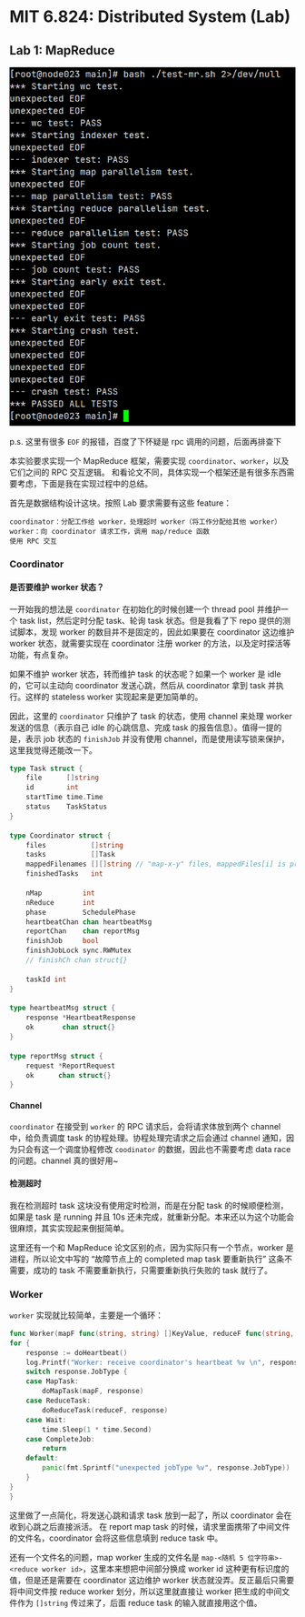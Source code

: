 # MIT 6.824: Distributed System (Lab)

## Lab 1: MapReduce

![alt text](img/image-2.png)

p.s. 这里有很多 `EOF` 的报错，百度了下怀疑是 rpc 调用的问题，后面再排查下

本实验要求实现一个 MapReduce 框架，需要实现 `coordinator`、`worker`，以及它们之间的 RPC 交互逻辑。
和看论文不同，具体实现一个框架还是有很多东西需要考虑，下面是我在实现过程中的总结。

首先是数据结构设计这块。按照 Lab 要求需要有这些 feature：

```
coordinator：分配工作给 worker，处理超时 worker（将工作分配给其他 worker）
worker：向 coordinator 请求工作，调用 map/reduce 函数
使用 RPC 交互
```

### Coordinator

#### 是否要维护 worker 状态？

一开始我的想法是 `coordinator` 在初始化的时候创建一个 thread pool 并维护一个 task list，然后定时分配 task、轮询 task 状态。但是我看了下 repo 提供的测试脚本，发现 worker 的数目并不是固定的，因此如果要在 coordinator 这边维护 worker 状态，就需要实现在 coordinator 注册 worker 的方法，以及定时探活等功能，有点复杂。

如果不维护 worker 状态，转而维护 task 的状态呢？如果一个 worker 是 idle 的，它可以主动向 coordinator 发送心跳，然后从 coordinator 拿到 task 并执行。这样的 stateless worker 实现起来是更加简单的。

因此，这里的 `coordinator` 只维护了 task 的状态，使用 channel 来处理 worker 发送的信息（表示自己 idle 的心跳信息、完成 task 的报告信息）。值得一提的是，表示 job 状态的 `finishJob` 并没有使用 channel，而是使用读写锁来保护，这里我觉得还能改一下。

```go
type Task struct {
    file      []string
    id        int
    startTime time.Time
    status    TaskStatus
}

type Coordinator struct {
    files           []string
    tasks           []Task
    mappedFilenames [][]string // "map-x-y" files, mappedFiles[i] is processed by reduce worker i
    finishedTasks   int

    nMap          int
    nReduce       int
    phase         SchedulePhase
    heartbeatChan chan heartbeatMsg
    reportChan    chan reportMsg
    finishJob     bool
    finishJobLock sync.RWMutex
    // finishCh chan struct{}

    taskId int
}

type heartbeatMsg struct {
    response *HeartbeatResponse
    ok       chan struct{}
}

type reportMsg struct {
    request *ReportRequest
    ok      chan struct{}
}
```

#### Channel

`coordinator` 在接受到 `worker` 的 RPC 请求后，会将请求体放到两个 channel 中，给负责调度 task 的协程处理。协程处理完请求之后会通过 channel 通知，因为只会有这一个调度协程修改 `coodinator` 的数据，因此也不需要考虑 data race 的问题。channel 真的很好用~

#### 检测超时

我在检测超时 task 这块没有使用定时检测，而是在分配 task 的时候顺便检测，如果是 task 是 running 并且 10s 还未完成，就重新分配。本来还以为这个功能会很麻烦，其实实现起来倒挺简单。

这里还有一个和 MapReduce 论文区别的点，因为实际只有一个节点，worker 是进程，所以论文中写的 “故障节点上的 completed map task 要重新执行” 这条不需要，成功的 task 不需要重新执行，只需要重新执行失败的 task 就行了。

### Worker

`worker` 实现就比较简单，主要是一个循环：

```go
func Worker(mapF func(string, string) []KeyValue, reduceF func(string, []string) string) {
for {
    response := doHeartbeat()
    log.Printf("Worker: receive coordinator's heartbeat %v \n", response)
    switch response.JobType {
    case MapTask:
        doMapTask(mapF, response)
    case ReduceTask:
        doReduceTask(reduceF, response)
    case Wait:
        time.Sleep(1 * time.Second)
    case CompleteJob:
        return
    default:
        panic(fmt.Sprintf("unexpected jobType %v", response.JobType))
    }
}
}
```

这里做了一点简化，将发送心跳和请求 task 放到一起了，所以 coordinator 会在收到心跳之后直接派活。
在 report map task 的时候，请求里面携带了中间文件的文件名，coordinator 会将这些信息填到 reduce task 中。

还有一个文件名的问题，map worker 生成的文件名是 `map-<随机 5 位字符串>-<reduce worker id>`，这里本来想把中间部分换成 worker id 这种更有标识度的值，但是还是需要在 coordinator 这边维护 worker 状态就没弄。反正最后只需要将中间文件按 reduce worker 划分，所以这里就直接让 worker 把生成的中间文件作为 `[]string` 传过来了，后面 reduce task 的输入就直接用这个值。
